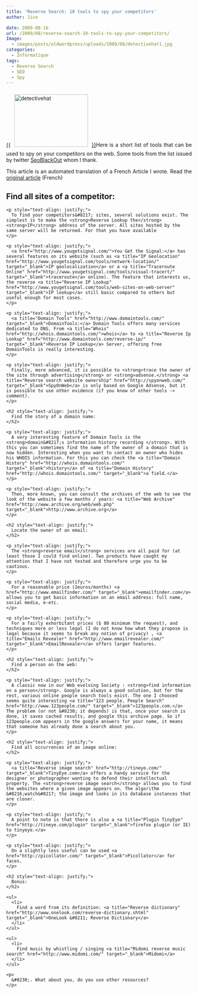 ```yaml
---
title: 'Reverse Search: 10 tools to spy your competitors'
author: Jice

date: 2009-08-16
url: /2009/08/reverse-search-10-tools-to-spy-your-competitors/
Image:
  - images/posts/oldwordpress/uploads/2009/08/detectivehat1.jpg
categories:
  - Informatique
tags:
  - Reverse Search
  - SEO
  - Spy
---
```

<p style="text-align: justify;">
  <a href="images/posts/oldwordpress/uploads/2009/08/detectivehat1.jpg">{{<img class="alignleft size-full wp-image-816" style="margin: 10px;" title="detectivehat" src="images/posts/oldwordpress/uploads/2009/08/detectivehat1.jpg" alt="detectivehat" width="200" height="142" >}}</a>Here is a short list of tools that can be used to spy on your competitors on the web. Some tools from the list issued by twitter <a title="SEO Black Hat and White" href="http://www.seoblackout.com/" target="_blank">SeoBlackOut</a> whom I thank.
</p>

<p style="text-align: justify;">
  This article is an automated translation of a French Article I wrote. Read the <a title="Reverse Search 10 outils pour espionner vos concurrents" href="Reverse Search: 10 tools to spy your competitors ">original article</a> (French)
</p>

<p style="text-align: justify;">
  <p style="text-align: justify;">
    <h2 style="text-align: justify;">
      Find all sites of a competitor:
    </h2>
    
    <p style="text-align: justify;">
      To find your competitors&#8217; sites, several solutions exist. The simplest is to make the <strong>Reverse Lookup the</strong> <strong>IP</strong> address of the server. All sites hosted by the same server will be returned. For that you have available
    </p>
    
    <p style="text-align: justify;">
      <a href="http://www.yougetsignal.com/">You Get the Signal:</a> has several features on its website (such as <a title="IP Geolocation" href="http://www.yougetsignal.com/tools/network-location/" target="_blank">IP geolocalization</a> or a <a title="Traceroute Online" href="http://www.yougetsignal.com/tools/visual-tracert/" target="_blank">traceroute</a> online). The feature that interests us, the reverse <a title="Reverse IP Lookup" href="http://www.yougetsignal.com/tools/web-sites-on-web-server" target="_blank">IP lookup</a> still basic compared to others but useful enough for most cases.
    </p>
    
    <p style="text-align: justify;">
      <a title="Domain Tools" href="http://www.domaintools.com/" target="_blank">DomainTools:</a> Domain Tools offers many services dedicated to DNS. From <a title="Whois" href="http://whois.domaintools.com/">whois</a> to <a title="Reverse Ip Lookup" href="http://www.domaintools.com/reverse-ip/" target="_blank">Reverse IP Lookup</a> Server, offering free DomainTools is really interesting.
    </p>
    
    <p style="text-align: justify;">
      Finally, more advanced, it is possible to <strong>trace the owner of the site through advertising</strong> or <strong>adsense.</strong> <a title="Reverse search website ownership" href="http://spyonweb.com/" target="_blank">SpyOnWeb</a> is only based on Google Adsense, but it is possible to use other evidence (if you know of other tools -> comment).
    </p>
    
    <h2 style="text-align: justify;">
      Find the story of a domain name:
    </h2>
    
    <p style="text-align: justify;">
      A very interesting feature of Domain Tools is the <strong>domain&#8217;s information history recording </strong>. With this you can sometimes find the name of the owner of a domain that is now hidden. Interesting when you want to contact an owner who hides his WHOIS information. For this you can check the <a title="Domain History" href="http://whois.domaintools.com/" target="_blank">history</a> of <a title="Domain History" href="http://whois.domaintools.com/" target="_blank">a field.</a>
    </p>
    
    <p style="text-align: justify;">
      Then, more known, you can consult the archives of the web to see the look of the website a few months / years: <a title="Web Archive" href="http://www.archive.org/web/web.php" target="_blank">http://www.archive.org</a>
    </p>
    
    <h2 style="text-align: justify;">
      Locate the owner of an email:
    </h2>
    
    <p style="text-align: justify;">
      The <strong>reverse email</strong> services are all paid for (at least those I could find online). Two products have caught my attention that I have not tested and therefore urge you to be cautious.
    </p>
    
    <p style="text-align: justify;">
      For a reasonable price (2euros/months) <a href="http://www.emailfinder.com/" target="_blank">emailfinder.com</a> allows you to get basic information on an email address: full name, social media, e-etc.
    </p>
    
    <p style="text-align: justify;">
      For a fairly exhorbitant prices ($ 80 minimum the request), and techniques more or less legal (I do not know how what they propose is legal because it seems to break any notion of privacy) , <a title="Emails Revealer" href="http://www.emailrevealer.com/" target="_blank">EmailRevealer</a> offers larger features.
    </p>
    
    <h2 style="text-align: justify;">
      Find a person on the web:
    </h2>
    
    <p style="text-align: justify;">
      A classic now in our Web evolving Society : <strong>find information on a person</strong>. Google is always a good solution, but for the rest, various online people search tools exist. The one I choosed seems quite interesting <a title="123 people, People Search" href="http://www.123people.com/" target="_blank">123people.com.</a> The problem (or not &#8230; it depends) is that, once your search is done, it saves cached results, and google this archive page. So if 123people.com appears in the google answers for your name, it means that someone has already done a search about you.
    </p>
    
    <h2 style="text-align: justify;">
      Find all occurrences of an image online:
    </h2>
    
    <p style="text-align: justify;">
      <a title="Reverse image search" href="http://tineye.com/" target="_blank">TinyEye.com</a> offers a handy service for the designer or photographer wanting to defend their intellectual property. The <strong>reverse image search</strong> allows you to find the websites where a given image appears on. The algorithm &#8216;watch&#8217; the image and looks in its database instances that are closer.
    </p>
    
    <p style="text-align: justify;">
      A point to note is that there is also a <a title="Plugin TinyEye" href="http://tineye.com/plugin" target="_blank">firefox plugin (or IE) to tinyeye.</a>
    </p>
    
    <p style="text-align: justify;">
      On a slightly less useful can be used <a href="http://picollator.com/" target="_blank">Picollator</a> for faces.
    </p>
    
    <h2 style="text-align: justify;">
      Bonus:
    </h2>
    
    <ul>
      <li>
        Find a word from its definition: <a title="Reverse dictionary" href="http://www.onelook.com/reverse-dictionary.shtml" target="_blank">OneLook &#8211; Reverse Dictionary</a>
      </li>
    </ul>
    
    <ul>
      <li>
        Find music by whistling / singing <a title="Midomi reverse music search" href="http://www.midomi.com/" target="_blank">Midomi</a>
      </li>
    </ul>
    
    <p>
      &#8230;. What about you, do you use other resources?
    </p>